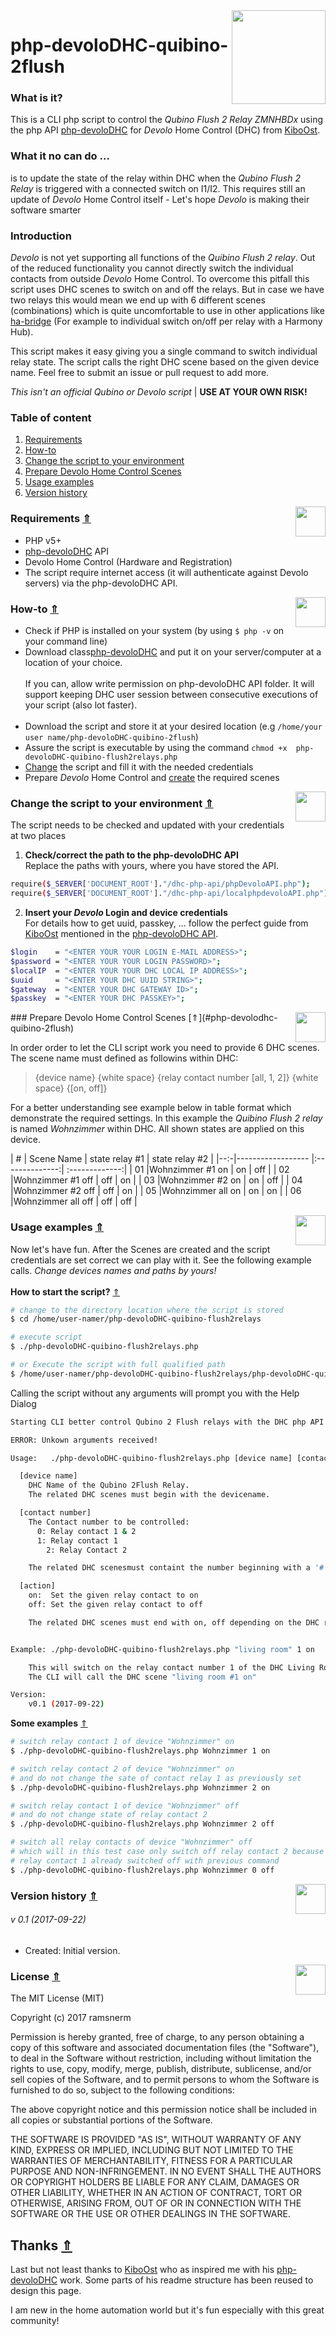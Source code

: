<img align="right" src="/README-Assets/qubino_control.jpg" width="150">

# php-devoloDHC-quibino-2flush

### What is it?

This is a CLI php script to control the *Qubino Flush 2 Relay ZMNHBDx* using the php API [php-devoloDHC](https://github.com/KiboOst/php-devoloDHC) for *Devolo* Home Control (DHC) from [KiboOst](https://github.com/KiboOst).

### What it no can do ...
is to update the state of the relay within DHC when the *Qubino Flush 2 Relay* is triggered with a connected switch on I1/I2. This requires still an update of *Devolo* Home Control itself - Let's hope *Devolo* is making their software smarter

### Introduction

*Devolo* is not yet supporting all functions of the *Quibino Flush 2 relay*. Out of the reduced functionality you cannot directly switch the individual contacts from outside *Devolo* Home Control. To overcome this pitfall this script uses DHC scenes to switch on and off the relays. But in case we have two relays this would mean we end up with 6 different scenes (combinations) which is quite uncomfortable to use in other applications like [ha-bridge](https://github.com/bwssytems/ha-bridge) (For example to individual switch on/off per relay with a Harmony Hub).

This script makes it easy giving you a single command to switch individual relay state. The script calls the right DHC scene based on the given device name. Feel free to submit an issue or pull request to add more.

*This isn't an official Qubino or Devolo script* | **USE AT YOUR OWN RISK!<br />**

### Table of content
1. [Requirements](#requirements)<br />
1. [How-to](#how-to)<br />
  1. [Change the script to your environment](#change-the-script-to-your-environment)<br />
  1. [Prepare Devolo Home Control Scenes](#prepare-devolo-home-control-scenes)<br />
1. [Usage examples](#usage-example)<br />
1. [Version history](#version-history)<br />

<img align="right" src="/README-Assets/questionmark.png" width="48">

### Requirements  [&#8657;](#php-devolodhc-quibino-2flush)

- PHP v5+
- [php-devoloDHC](https://github.com/KiboOst/php-devoloDHC) API
- Devolo Home Control (Hardware and Registration)
- The script require internet access (it will authenticate against Devolo servers) via the php-devoloDHC API.

<img align="right" src="/README-Assets/read.png" width="48">

### How-to [&#8657;](#php-devolodhc-quibino-2flush)

- Check if PHP is installed on your system (by using ```$ php -v``` on your command line)
- Download class[php-devoloDHC](https://github.com/KiboOst/php-devoloDHC) and put it on your server/computer at a location of your choice.<br><br>If you can, allow write permission on php-devoloDHC API folder. It will support keeping DHC user session between consecutive executions of your script (also lot faster).<br><br>
- Download the script and store it at your desired location (e.g ```/home/your user name/php-devoloDHC-quibino-2flush```)
- Assure the script is executable by using the command ```chmod +x  php-devoloDHC-quibino-flush2relays.php```
- [Change](#change-the-script-to-your-environment) the script and fill it with the needed credentials
- Prepare *Devolo* Home Control and [create](#prepare-devolo-home-control-scenes) the required scenes

<img align="right" src="/README-Assets/requirements.png" width="48">

### Change the script to your environment [&#8657;](#php-devolodhc-quibino-2flush)

The script needs to be checked and updated with your credentials at two places

 1. **Check/correct the path to the php-devoloDHC API**<br>
 Replace the paths with yours, where you have stored the API.
 ```bash
 require($_SERVER['DOCUMENT_ROOT']."/dhc-php-api/phpDevoloAPI.php");
 require($_SERVER['DOCUMENT_ROOT']."/dhc-php-api/localphpdevoloAPI.php");
 ```
 2. **Insert your *Devolo* Login and device credentials**<br>
 For details how to get uuid, passkey, ... follow the perfect guide from [KiboOst](https://github.com/KiboOst) mentioned in the [php-devoloDHC API](https://github.com/KiboOst/php-devoloDHC).

  ```bash
 $login    = "<ENTER YOUR YOUR LOGIN E-MAIL ADDRESS>";
 $password = "<ENTER YOUR YOUR LOGIN PASSWORD>";
 $localIP  = "<ENTER YOUR YOUR DHC LOCAL IP ADDRESS>";
 $uuid     = "<ENTER YOUR DHC UUID STRING>";
 $gateway  = "<ENTER YOUR DHC GATEWAY ID>";
 $passkey  = "<ENTER YOUR DHC PASSKEY>";
 ```

<img align="right" src="/README-Assets/requirements.png" width="48">
### Prepare Devolo Home Control Scenes [&#8657;](#php-devolodhc-quibino-2flush)

In order order to let the CLI script work you need to provide 6 DHC scenes. The scene name must defined as followins within DHC:

> {device name} {white space} {relay contact number [all, 1, 2]} {white space} {[on, off]}

For a better understanding see example below in table format which demonstrate the required settings. In this example the *Quibino Flush 2 relay* is named *Wohnzimmer* within DHC. All shown states are applied on this device.


| #  | Scene Name        | state relay #1 | state relay #2 |
|--:-|------------------ |:--------------:| :-------------:|
| 01 |Wohnzimmer #1 on   |       on       |       off      |
| 02 |Wohnzimmer #1 off  |       off      |       on       |
| 03 |Wohnzimmer #2 on   |       on       |       off      |
| 04 |Wohnzimmer #2 off  |       off      |       on       |
| 05 |Wohnzimmer all on  |       on       |       on       |
| 06 |Wohnzimmer all off |       off      |       off      |


<img align="right" src="/README-Assets/set.png" width="48">

### Usage examples [&#8657;](#php-devolodhc-quibino-2flush)

Now let's have fun. After the Scenes are created and the script credentials are set correct we can play with it. See the following example calls. *Change devices names and paths by yours!*<br>
  <br>
**How to start the script?** [&#8657;](#php-devolodhc-quibino-2flush)

```bash
# change to the directory location where the script is stored
$ cd /home/user-namer/php-devoloDHC-quibino-flush2relays

# execute script
$ ./php-devoloDHC-quibino-flush2relays.php

# or Execute the script with full qualified path
$ /home/user-namer/php-devoloDHC-quibino-flush2relays/php-devoloDHC-quibino-flush2relays.php
```

Calling the script without any arguments will prompt you with the Help Dialog

```bash
Starting CLI better control Qubino 2 Flush relays with the DHC php API ...

ERROR: Unkown arguments received!

Usage:   ./php-devoloDHC-quibino-flush2relays.php [device name] [contact number] [action]

  [device name]
    DHC Name of the Qubino 2Flush Relay.
    The related DHC scenes must begin with the devicename.

  [contact number]
    The Contact number to be controlled:
      0: Relay contact 1 & 2
      1: Relay contact 1
	    2: Relay Contact 2

    The related DHC scenesmust containt the number beginning with a '#'.

  [action]
    on:  Set the given relay contact to on
    off: Set the given relay contact to off

    The related DHC scenes must end with on, off depending on the DHC rule function


Example: ./php-devoloDHC-quibino-flush2relays.php "living room" 1 on

    This will switch on the relay contact number 1 of the DHC Living Room device.
    The CLI will call the DHC scene "living room #1 on"

Version:
    v0.1 (2017-09-22)
```

**Some examples** [&#8657;](#php-devolodhc-quibino-2flush)

```bash
# switch relay contact 1 of device "Wohnzimmer" on
$ ./php-devoloDHC-quibino-flush2relays.php Wohnzimmer 1 on

# switch relay contact 2 of device "Wohnzimmer" on
# and do not change the sate of contact relay 1 as previously set
$ ./php-devoloDHC-quibino-flush2relays.php Wohnzimmer 2 on

# switch relay contact 1 of device "Wohnzimmer" off
# and do not change state of relay contact 2
$ ./php-devoloDHC-quibino-flush2relays.php Wohnzimmer 2 off

# switch all relay contacts of device "Wohnzimmer" off
# which will in this test case only switch off relay contact 2 because
# relay contact 1 already switched off with previous command
$ ./php-devoloDHC-quibino-flush2relays.php Wohnzimmer 0 off
```

<img align="right" src="/README-Assets/changes.png" width="48">

### Version history [&#8657;](#php-devolodhc-quibino-2flush)

###### v 0.1 (2017-09-22)

 - Created: Initial version.

<img align="right" src="/README-Assets/mit.png" width="48">

### License [&#8657;](#php-devolodhc-quibino-2flush)

The MIT License (MIT)

Copyright (c) 2017 ramsnerm

Permission is hereby granted, free of charge, to any person obtaining a copy
of this software and associated documentation files (the "Software"), to deal
in the Software without restriction, including without limitation the rights
to use, copy, modify, merge, publish, distribute, sublicense, and/or sell
copies of the Software, and to permit persons to whom the Software is
furnished to do so, subject to the following conditions:

The above copyright notice and this permission notice shall be included in all
copies or substantial portions of the Software.

THE SOFTWARE IS PROVIDED "AS IS", WITHOUT WARRANTY OF ANY KIND, EXPRESS OR
IMPLIED, INCLUDING BUT NOT LIMITED TO THE WARRANTIES OF MERCHANTABILITY,
FITNESS FOR A PARTICULAR PURPOSE AND NON-INFRINGEMENT. IN NO EVENT SHALL THE
AUTHORS OR COPYRIGHT HOLDERS BE LIABLE FOR ANY CLAIM, DAMAGES OR OTHER
LIABILITY, WHETHER IN AN ACTION OF CONTRACT, TORT OR OTHERWISE, ARISING FROM,
OUT OF OR IN CONNECTION WITH THE SOFTWARE OR THE USE OR OTHER DEALINGS IN THE
SOFTWARE.


## Thanks [&#8657;](#php-devolodhc-quibino-2flush)

Last but not least thanks to [KiboOst](https://github.com/KiboOst) who as inspired me with his [php-devoloDHC](https://github.com/KiboOst/php-devoloDHC) work. Some parts of his readme structure has been reused to design this page.

I am new in the home automation world but it's fun especially with this great community!
